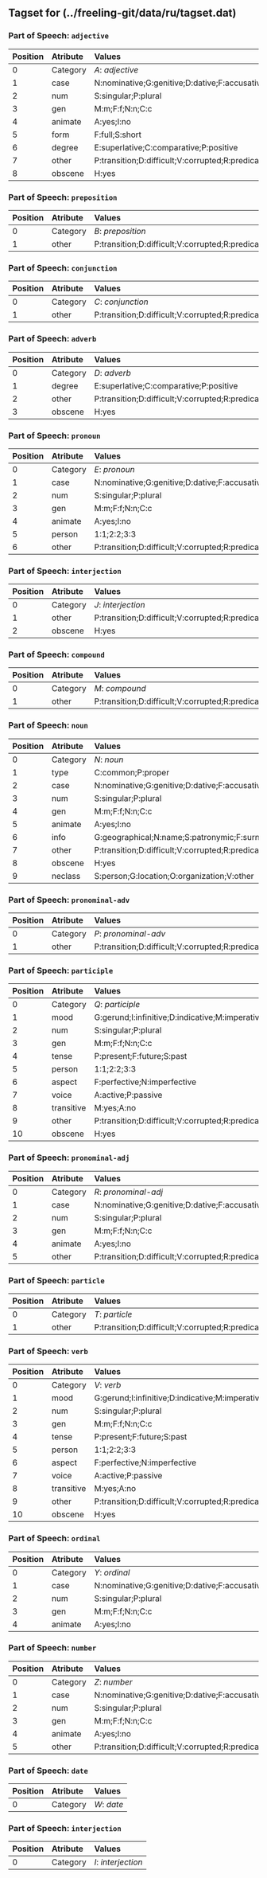 ## Tagset for (../freeling-git/data/ru/tagset.dat)

### Part of Speech: `adjective`
| Position | Atribute | Values |
|:----     |:----     |:----   |
| 0        | Category | *A*: _adjective_ |
| 1 | case | N:nominative;G:genitive;D:dative;F:accusative;C:instrumental;O:prepositional;P:partitive;L:locative;V:vocative |
| 2 | num | S:singular;P:plural |
| 3 | gen | M:m;F:f;N:n;C:c |
| 4 | animate | A:yes;I:no |
| 5 | form | F:full;S:short |
| 6 | degree | E:superlative;C:comparative;P:positive |
| 7 | other | P:transition;D:difficult;V:corrupted;R:predicative;I:spoken;A:uncommon;B:abbreviation;E:outdated |
| 8 | obscene | H:yes |
### Part of Speech: `preposition`
| Position | Atribute | Values |
|:----     |:----     |:----   |
| 0        | Category | *B*: _preposition_ |
| 1 | other | P:transition;D:difficult;V:corrupted;R:predicative;I:spoken;A:uncommon;B:abbreviation;E:outdated |
### Part of Speech: `conjunction`
| Position | Atribute | Values |
|:----     |:----     |:----   |
| 0        | Category | *C*: _conjunction_ |
| 1 | other | P:transition;D:difficult;V:corrupted;R:predicative;I:spoken;A:uncommon;B:abbreviation;E:outdated |
### Part of Speech: `adverb`
| Position | Atribute | Values |
|:----     |:----     |:----   |
| 0        | Category | *D*: _adverb_ |
| 1 | degree | E:superlative;C:comparative;P:positive |
| 2 | other | P:transition;D:difficult;V:corrupted;R:predicative;I:spoken;A:uncommon;B:abbreviation;E:outdated |
| 3 | obscene | H:yes |
### Part of Speech: `pronoun`
| Position | Atribute | Values |
|:----     |:----     |:----   |
| 0        | Category | *E*: _pronoun_ |
| 1 | case | N:nominative;G:genitive;D:dative;F:accusative;C:instrumental;O:prepositional;P:partitive;L:locative;V:vocative |
| 2 | num | S:singular;P:plural |
| 3 | gen | M:m;F:f;N:n;C:c |
| 4 | animate | A:yes;I:no |
| 5 | person | 1:1;2:2;3:3 |
| 6 | other | P:transition;D:difficult;V:corrupted;R:predicative;I:spoken;A:uncommon;B:abbreviation;E:outdated |
### Part of Speech: `interjection`
| Position | Atribute | Values |
|:----     |:----     |:----   |
| 0        | Category | *J*: _interjection_ |
| 1 | other | P:transition;D:difficult;V:corrupted;R:predicative;I:spoken;A:uncommon;B:abbreviation;E:outdated |
| 2 | obscene | H:yes |
### Part of Speech: `compound`
| Position | Atribute | Values |
|:----     |:----     |:----   |
| 0        | Category | *M*: _compound_ |
| 1 | other | P:transition;D:difficult;V:corrupted;R:predicative;I:spoken;A:uncommon;B:abbreviation;E:outdated |
### Part of Speech: `noun`
| Position | Atribute | Values |
|:----     |:----     |:----   |
| 0        | Category | *N*: _noun_ |
| 1 | type | C:common;P:proper |
| 2 | case | N:nominative;G:genitive;D:dative;F:accusative;C:instrumental;O:prepositional;P:partitive;L:locative;V:vocative |
| 3 | num | S:singular;P:plural |
| 4 | gen | M:m;F:f;N:n;C:c |
| 5 | animate | A:yes;I:no |
| 6 | info | G:geographical;N:name;S:patronymic;F:surname |
| 7 | other | P:transition;D:difficult;V:corrupted;R:predicative;I:spoken;A:uncommon;B:abbreviation;E:outdated |
| 8 | obscene | H:yes |
| 9 | neclass | S:person;G:location;O:organization;V:other |
### Part of Speech: `pronominal-adv`
| Position | Atribute | Values |
|:----     |:----     |:----   |
| 0        | Category | *P*: _pronominal-adv_ |
| 1 | other | P:transition;D:difficult;V:corrupted;R:predicative;I:spoken;A:uncommon;B:abbreviation;E:outdated |
### Part of Speech: `participle`
| Position | Atribute | Values |
|:----     |:----     |:----   |
| 0        | Category | *Q*: _participle_ |
| 1 | mood | G:gerund;I:infinitive;D:indicative;M:imperative |
| 2 | num | S:singular;P:plural |
| 3 | gen | M:m;F:f;N:n;C:c |
| 4 | tense | P:present;F:future;S:past |
| 5 | person | 1:1;2:2;3:3 |
| 6 | aspect | F:perfective;N:imperfective |
| 7 | voice | A:active;P:passive |
| 8 | transitive | M:yes;A:no |
| 9 | other | P:transition;D:difficult;V:corrupted;R:predicative;I:spoken;A:uncommon;B:abbreviation;E:outdated |
| 10 | obscene | H:yes |
### Part of Speech: `pronominal-adj`
| Position | Atribute | Values |
|:----     |:----     |:----   |
| 0        | Category | *R*: _pronominal-adj_ |
| 1 | case | N:nominative;G:genitive;D:dative;F:accusative;C:instrumental;O:prepositional;P:partitive;L:locative;V:vocative |
| 2 | num | S:singular;P:plural |
| 3 | gen | M:m;F:f;N:n;C:c |
| 4 | animate | A:yes;I:no |
| 5 | other | P:transition;D:difficult;V:corrupted;R:predicative;I:spoken;A:uncommon;B:abbreviation;E:outdated |
### Part of Speech: `particle`
| Position | Atribute | Values |
|:----     |:----     |:----   |
| 0        | Category | *T*: _particle_ |
| 1 | other | P:transition;D:difficult;V:corrupted;R:predicative;I:spoken;A:uncommon;B:abbreviation;E:outdated |
### Part of Speech: `verb`
| Position | Atribute | Values |
|:----     |:----     |:----   |
| 0        | Category | *V*: _verb_ |
| 1 | mood | G:gerund;I:infinitive;D:indicative;M:imperative |
| 2 | num | S:singular;P:plural |
| 3 | gen | M:m;F:f;N:n;C:c |
| 4 | tense | P:present;F:future;S:past |
| 5 | person | 1:1;2:2;3:3 |
| 6 | aspect | F:perfective;N:imperfective |
| 7 | voice | A:active;P:passive |
| 8 | transitive | M:yes;A:no |
| 9 | other | P:transition;D:difficult;V:corrupted;R:predicative;I:spoken;A:uncommon;B:abbreviation;E:outdated |
| 10 | obscene | H:yes |
### Part of Speech: `ordinal`
| Position | Atribute | Values |
|:----     |:----     |:----   |
| 0        | Category | *Y*: _ordinal_ |
| 1 | case | N:nominative;G:genitive;D:dative;F:accusative;C:instrumental;O:prepositional;P:partitive;L:locative;V:vocative |
| 2 | num | S:singular;P:plural |
| 3 | gen | M:m;F:f;N:n;C:c |
| 4 | animate | A:yes;I:no |
### Part of Speech: `number`
| Position | Atribute | Values |
|:----     |:----     |:----   |
| 0        | Category | *Z*: _number_ |
| 1 | case | N:nominative;G:genitive;D:dative;F:accusative;C:instrumental;O:prepositional;P:partitive;L:locative;V:vocative |
| 2 | num | S:singular;P:plural |
| 3 | gen | M:m;F:f;N:n;C:c |
| 4 | animate | A:yes;I:no |
| 5 | other | P:transition;D:difficult;V:corrupted;R:predicative;I:spoken;A:uncommon;B:abbreviation;E:outdated |
### Part of Speech: `date`
| Position | Atribute | Values |
|:----     |:----     |:----   |
| 0        | Category | *W*: _date_ |
### Part of Speech: `interjection`
| Position | Atribute | Values |
|:----     |:----     |:----   |
| 0        | Category | *I*: _interjection_ |

